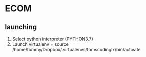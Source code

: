 # ECOM

## launching
1. Select python interpreter (PYTHON3.7)
1. Launch virtualenv = source /home/tommy/Dropbox/.virtualenvs/tomscodinglx/bin/activate